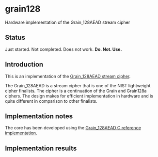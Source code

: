 # grain128
Hardware implementation of the Grain_128AEAD stream cipher


## Status
Just started. Not completed. Does not work.
**Do. Not. Use.**


## Introduction
This is an implementation of the [Grain_128AEAD stream cipher](https://csrc.nist.gov/CSRC/media/Projects/Lightweight-Cryptography/documents/round-1/spec-doc/Grain_128AEAD-spec.pdf).

The Grain_128AEAD is a stream cipher that is one of the NIST lightweight
cipher finalists. The cipher is a continuation of the Grain and
Grain128a ciphers. The design makes for efficient implementation in
hardware and is quite different in comparison to other finalists.


## Implementation notes
The core has been developed using the [Grain_128AEAD C reference implementation](https://github.com/Noxet/Grain-128AEAD).


## Implementation results
